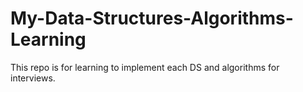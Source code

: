# My-Data-Structures-Algorithms-Learning
This repo is for learning to implement each DS and algorithms for interviews.
